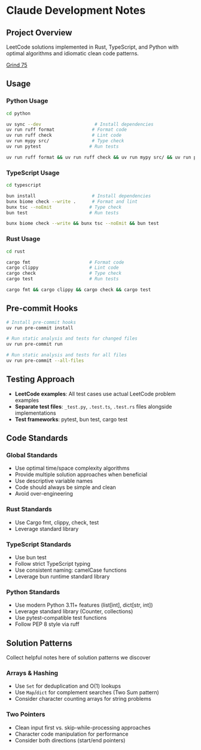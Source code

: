 # Claude Development Notes

## Project Overview

LeetCode solutions implemented in Rust, TypeScript, and Python with optimal
algorithms and idiomatic clean code patterns.

[Grind 75](https://www.techinterviewhandbook.org/grind75/)

## Usage

### Python Usage

```bash
cd python

uv sync --dev                    # Install dependencies
uv run ruff format              # Format code
uv run ruff check               # Lint code
uv run mypy src/                # Type check
uv run pytest                  # Run tests

uv run ruff format && uv run ruff check && uv run mypy src/ && uv run pytest
```

### TypeScript Usage

```bash
cd typescript

bun install                     # Install dependencies
bunx biome check --write .      # Format and lint
bunx tsc --noEmit              # Type check
bun test                       # Run tests

bunx biome check --write && bunx tsc --noEmit && bun test
```

### Rust Usage

```bash
cd rust

cargo fmt                      # Format code
cargo clippy                   # Lint code
cargo check                    # Type check
cargo test                     # Run tests

cargo fmt && cargo clippy && cargo check && cargo test
```

## Pre-commit Hooks

```bash
# Install pre-commit hooks
uv run pre-commit install

# Run static analysis and tests for changed files
uv run pre-commit run

# Run static analysis and tests for all files
uv run pre-commit --all-files
```

## Testing Approach

- **LeetCode examples**: All test cases use actual LeetCode problem examples
- **Separate test files**: `_test.py`, `.test.ts`, `.test.rs` files alongside
  implementations
- **Test frameworks**: pytest, bun test, cargo test

## Code Standards

### Global Standards

- Use optimal time/space complexity algorithms
- Provide multiple solution approaches when beneficial
- Use descriptive variable names
- Code should always be simple and clean
- Avoid over-engineering

### Rust Standards

- Use Cargo fmt, clippy, check, test
- Leverage standard library

### TypeScript Standards

- Use bun test
- Follow strict TypeScript typing
- Use consistent naming: camelCase functions
- Leverage bun runtime standard library

### Python Standards

- Use modern Python 3.11+ features (list[int], dict[str, int])
- Leverage standard library (Counter, collections)
- Use pytest-compatible test functions
- Follow PEP 8 style via ruff

## Solution Patterns

Collect helpful notes here of solution patterns we discover

### Arrays & Hashing

- Use `Set` for deduplication and O(1) lookups
- Use `Map`/`dict` for complement searches (Two Sum pattern)
- Consider character counting arrays for string problems

### Two Pointers

- Clean input first vs. skip-while-processing approaches
- Character code manipulation for performance
- Consider both directions (start/end pointers)
